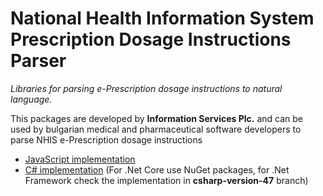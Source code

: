 # National Health Information System Prescription Dosage Instructions Parser

*Libraries for parsing e-Prescription dosage instructions to natural language.*

This packages are developed by **Information Services Plc.** and can be used by bulgarian medical and pharmaceutical software developers to parse NHIS e-Prescription dosage instructions

- [JavaScript implementation](js/)
- [C# implementation](csharp/NHISDosageParser/) (For .Net Core use NuGet packages, for .Net Framework check the implementation in **csharp-version-47** branch)
